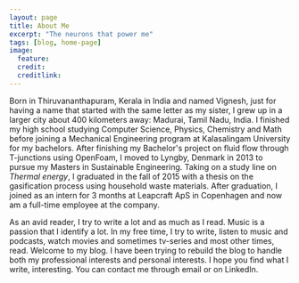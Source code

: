 ```yaml
---
layout: page
title: About Me
excerpt: "The neurons that power me"
tags: [blog, home-page]
image:
  feature: 
  credit: 
  creditlink:
---
```


Born in Thiruvananthapuram, Kerala in India and named Vignesh, just for having a name that started with the same letter as my sister, I grew up in a larger city about 400 kilometers away: Madurai, Tamil Nadu, India. I finished my high school studying Computer Science, Physics, Chemistry and Math before joining a Mechanical Engineering program at Kalasalingam University for my bachelors. After finishing my Bachelor's project on fluid flow through T-junctions using OpenFoam, I moved to Lyngby, Denmark in 2013 to pursue my Masters in Sustainable Engineering. Taking on a study line on *Thermal energy*, I graduated in the fall of 2015 with a thesis on the gasification process using household waste materials. After graduation, I joined as an intern for 3 months at Leapcraft ApS in Copenhagen and now am a full-time employee at the company. 

As an avid reader, I try to write a lot and as much as I read. Music is a passion that I identify a lot. In my free time, I try to write, listen to music and podcasts, watch movies and sometimes tv-series and most other times, read. Welcome to my blog. I have been trying to rebuild the blog to handle both my professional interests and personal interests. I hope you find what I write, interesting. You can contact me through email or on LinkedIn. 